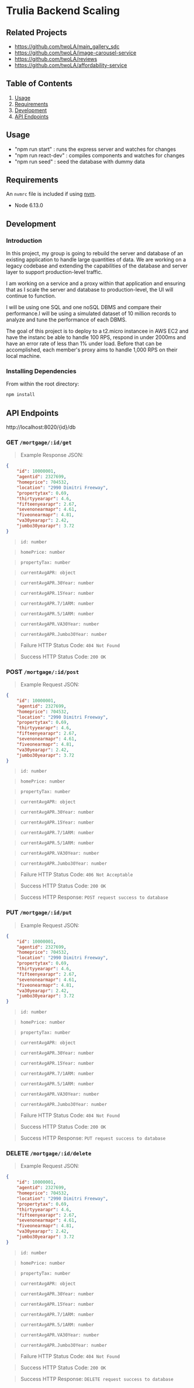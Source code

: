 # Trulia Backend Scaling

## Related Projects

  - https://github.com/twoLA/main_gallery_sdc
  - https://github.com/twoLA/image-carousel-service
  - https://github.com/twoLA/reviews
  - https://github.com/twoLA/affordability-service

## Table of Contents

1. [Usage](#Usage)
1. [Requirements](#requirements)
1. [Development](#development)
1. [API Endpoints](#APIendpoints)

## Usage

- "npm run start" : runs the express server and watches for changes
- "npm run react-dev" : compiles components and watches for changes
- "npm run seed" : seed the database with dummy data

## Requirements

An `nvmrc` file is included if using [nvm](https://github.com/creationix/nvm).

- Node 6.13.0

## Development

### Introduction

In this project, my group is going to rebuild the server and database of an existing application to handle large quantities of data. We are working on a legacy codebase and extending the capabilities of the database and server layer to support production-level traffic.

I am working on a service and a proxy within that application and ensuring that as I scale the server and database to production-level, the UI will continue to function.

I will be using one SQL and one noSQL DBMS and compare their performance.I will be using a simulated dataset of 10 million records to analyze and tune the performance of each DBMS.

The goal of this project is to deploy to a t2.micro instancee in AWS EC2 and have the instanc be able to handle 100 RPS, respond in under 2000ms and have an error rate of less than 1% under load. Before that can be accomplished, each member's proxy aims to handle 1,000 RPS on their local machine.

### Installing Dependencies

From within the root directory:

```sh
npm install
```
## API Endpoints

http://localhost:8020/{id}/db

### GET `/mortgage/:id/get`

> Example Response JSON:

```json
{
    "id": 10000001,
    "agentid": 2327699,
    "homeprice": 704532,
    "location": "2990 Dimitri Freeway",
    "propertytax": 0.69,
    "thirtyyearapr": 4.6,
    "fifteenyearapr": 2.67,
    "sevenonearmapr": 4.61,
    "fiveonearmapr": 4.81,
    "va30yearapr": 2.42,
    "jumbo30yearapr": 3.72
}
```

> `id: number`

> `homePrice: number`

> `propertyTax: number`

> `currentAvgAPR: object`

> `currentAvgAPR.30Year: number`

> `currentAvgAPR.15Year: number`

> `currentAvgAPR.7/1ARM: number`

> `currentAvgAPR.5/1ARM: number`

> `currentAvgAPR.VA30Year: number`

> `currentAvgAPR.Jumbo30Year: number`

> Failure HTTP Status Code: `404 Not Found`

> Success HTTP Status Code: `200 OK`

### POST `/mortgage/:id/post`

> Example Request JSON:

```json
{
    "id": 10000001,
    "agentid": 2327699,
    "homeprice": 704532,
    "location": "2990 Dimitri Freeway",
    "propertytax": 0.69,
    "thirtyyearapr": 4.6,
    "fifteenyearapr": 2.67,
    "sevenonearmapr": 4.61,
    "fiveonearmapr": 4.81,
    "va30yearapr": 2.42,
    "jumbo30yearapr": 3.72
}
```

> `id: number`

> `homePrice: number`

> `propertyTax: number`

> `currentAvgAPR: object`

> `currentAvgAPR.30Year: number`

> `currentAvgAPR.15Year: number`

> `currentAvgAPR.7/1ARM: number`

> `currentAvgAPR.5/1ARM: number`

> `currentAvgAPR.VA30Year: number`

> `currentAvgAPR.Jumbo30Year: number`

> Failure HTTP Status Code: `406 Not Acceptable`

> Success HTTP Status Code: `200 OK`

> Success HTTP Response: `POST request success to database`

### PUT `/mortgage/:id/put`

> Example Request JSON:

```json
{
    "id": 10000001,
    "agentid": 2327699,
    "homeprice": 704532,
    "location": "2990 Dimitri Freeway",
    "propertytax": 0.69,
    "thirtyyearapr": 4.6,
    "fifteenyearapr": 2.67,
    "sevenonearmapr": 4.61,
    "fiveonearmapr": 4.81,
    "va30yearapr": 2.42,
    "jumbo30yearapr": 3.72
}
```

> `id: number`

> `homePrice: number`

> `propertyTax: number`

> `currentAvgAPR: object`

> `currentAvgAPR.30Year: number`

> `currentAvgAPR.15Year: number`

> `currentAvgAPR.7/1ARM: number`

> `currentAvgAPR.5/1ARM: number`

> `currentAvgAPR.VA30Year: number`

> `currentAvgAPR.Jumbo30Year: number`

> Failure HTTP Status Code: `404 Not Found`

> Success HTTP Status Code: `200 OK`

> Success HTTP Response: `PUT request success to database`

### DELETE `/mortgage/:id/delete`

> Example Request JSON:

```json
{
    "id": 10000001,
    "agentid": 2327699,
    "homeprice": 704532,
    "location": "2990 Dimitri Freeway",
    "propertytax": 0.69,
    "thirtyyearapr": 4.6,
    "fifteenyearapr": 2.67,
    "sevenonearmapr": 4.61,
    "fiveonearmapr": 4.81,
    "va30yearapr": 2.42,
    "jumbo30yearapr": 3.72
}
```

> `id: number`

> `homePrice: number`

> `propertyTax: number`

> `currentAvgAPR: object`

> `currentAvgAPR.30Year: number`

> `currentAvgAPR.15Year: number`

> `currentAvgAPR.7/1ARM: number`

> `currentAvgAPR.5/1ARM: number`

> `currentAvgAPR.VA30Year: number`

> `currentAvgAPR.Jumbo30Year: number`

> Failure HTTP Status Code: `404 Not Found`

> Success HTTP Status Code: `200 OK`

> Success HTTP Response: `DELETE request success to database`
